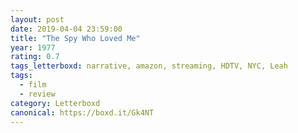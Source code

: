 ```yaml
---
layout: post 
date: 2019-04-04 23:59:00
title: "The Spy Who Loved Me"
year: 1977
rating: 0.7
tags_letterboxd: narrative, amazon, streaming, HDTV, NYC, Leah
tags:
  - film
  - review
category: Letterboxd
canonical: https://boxd.it/Gk4NT
---
```

